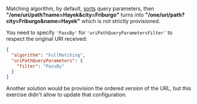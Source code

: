 Matching algorithm, by default, <u>sorts</u> query parameters, then **"/one/uri/path?name=Hayek&city=Friburgo"** turns into **"/one/uri/path?city=Friburgo&name=Hayek"** which is not strictly provisioned.

You need to specify `'PassBy'` for `'uriPathQueryParametersFilter'` to respect the original URI received:

```json
{
  "algorithm": "FullMatching",
  "uriPathQueryParameters": {
    "filter": "PassBy"
  }
}
```

Another solution would be provision the ordered version of the URL, but this exercise didn't allow to update that configuration.

